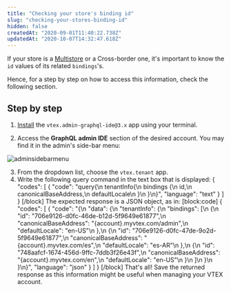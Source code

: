 ```yaml
---
title: "Checking your store's binding id"
slug: "checking-your-stores-binding-id"
hidden: false
createdAt: "2020-09-01T11:40:22.738Z"
updatedAt: "2020-10-07T14:32:47.618Z"
---
```


If your store is a [Multistore](https://help.vtex.com/en/tutorial/creating-multi-store-multi-domain--tutorials_510?locale=en) or a Cross-border one, it's important to know the `id` values of its related `bindings`'s.

Hence, for a step by step on how to access this information, check the following section.

## Step by step

1. [Install](https://vtex.io/docs/recipes/store/installing-an-app) the `vtex.admin-graphql-ide@3.x` app using your terminal.

2. Access the **GraphQL admin IDE** section of the desired account. You may find it in the admin's side-bar menu:

![adminsidebarmenu](https://raw.githubusercontent.com/vtexdocs/dev-portal-content/main/images/checking-your-stores-binding-id-0.png)

3. From the dropdown list, choose the `vtex.tenant` app.
4. Write the following query command in the text box that is displayed:
{
  "codes": [
    {
      "code": "query{\n  tenantInfo{\n    bindings {\n      id,\n      canonicalBaseAddress,\n     defaultLocale\n    }\n  }\n}",
      "language": "text"
    }
  ]
}
[/block]
The expected response is a JSON object, as in:
[block:code]
{
  "codes": [
    {
      "code": "{\n  \"data\": {\n    \"tenantInfo\": {\n      \"bindings\": [\n        {\n          \"id\": \"706e9126-d0fc-46de-b12d-5f9649e61877\",\n          \"canonicalBaseAddress\": \"{account}.myvtex.com/admin\",\n          \"defaultLocale\": \"en-US\"\n        },\n        {\n          \"id\": \"706e9126-d0fc-47de-9o2d-5f9649e61877\",\n          \"canonicalBaseAddress\": \"{account}.myvtex.com/es\",\n          \"defaultLocale\": \"es-AR\"\n        },\n        {\n          \"id\": \"748aafcf-1674-456d-9ffc-7ddb3f26e43f\",\n          \"canonicalBaseAddress\": \"{account}.myvtex.com/en\",\n          \"defaultLocale\": \"en-US\"\n        }\n      ]\n    }\n  }\n}",
      "language": "json"
    }
  ]
}
[/block]
That's all! Save the returned response as this information might be useful when managing your VTEX account.
